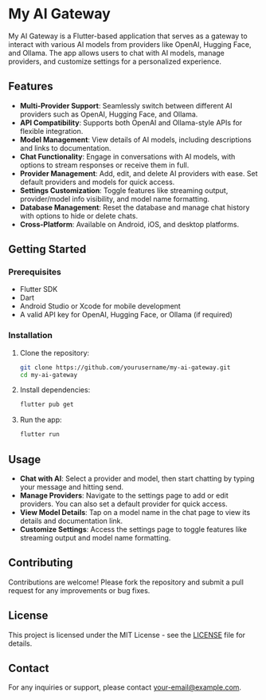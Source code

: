 # My AI Gateway

My AI Gateway is a Flutter-based application that serves as a gateway to interact with various AI models from providers like OpenAI, Hugging Face, and Ollama. The app allows users to chat with AI models, manage providers, and customize settings for a personalized experience.

## Features

- **Multi-Provider Support**: Seamlessly switch between different AI providers such as OpenAI, Hugging Face, and Ollama.
- **API Compatibility**: Supports both OpenAI and Ollama-style APIs for flexible integration.
- **Model Management**: View details of AI models, including descriptions and links to documentation.
- **Chat Functionality**: Engage in conversations with AI models, with options to stream responses or receive them in full.
- **Provider Management**: Add, edit, and delete AI providers with ease. Set default providers and models for quick access.
- **Settings Customization**: Toggle features like streaming output, provider/model info visibility, and model name formatting.
- **Database Management**: Reset the database and manage chat history with options to hide or delete chats.
- **Cross-Platform**: Available on Android, iOS, and desktop platforms.

## Getting Started

### Prerequisites

- Flutter SDK
- Dart
- Android Studio or Xcode for mobile development
- A valid API key for OpenAI, Hugging Face, or Ollama (if required)

### Installation

1. Clone the repository:

   ```bash
   git clone https://github.com/yourusername/my-ai-gateway.git
   cd my-ai-gateway
   ```

2. Install dependencies:

   ```bash
   flutter pub get
   ```

3. Run the app:

   ```bash
   flutter run
   ```

## Usage

- **Chat with AI**: Select a provider and model, then start chatting by typing your message and hitting send.
- **Manage Providers**: Navigate to the settings page to add or edit providers. You can also set a default provider for quick access.
- **View Model Details**: Tap on a model name in the chat page to view its details and documentation link.
- **Customize Settings**: Access the settings page to toggle features like streaming output and model name formatting.

## Contributing

Contributions are welcome! Please fork the repository and submit a pull request for any improvements or bug fixes.

## License

This project is licensed under the MIT License - see the [LICENSE](LICENSE) file for details.

## Contact

For any inquiries or support, please contact [your-email@example.com](mailto:your-email@example.com).
